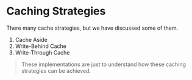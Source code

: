 # Caching Strategies
There many cache strategies, but we have discussed some of them.
1. Cache Aside
2. Write-Behind Cache
3. Write-Through Cache

> These implementations are just to understand how these caching strategies can be achieved.
